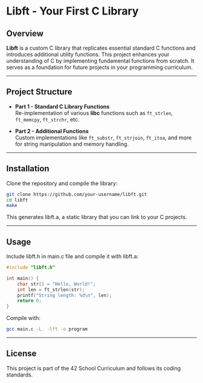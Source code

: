 # Libft - Your First C Library

## Overview
**Libft** is a custom C library that replicates essential standard C functions and introduces additional utility functions. This project enhances your understanding of C by implementing fundamental functions from scratch. It serves as a foundation for future projects in your programming curriculum.

---

## Project Structure

- **Part 1 - Standard C Library Functions**  
  Re-implementation of various **libc** functions such as `ft_strlen`, `ft_memcpy`, `ft_strchr`, etc.

- **Part 2 - Additional Functions**  
  Custom implementations like `ft_substr`, `ft_strjoin`, `ft_itoa`, and more for string manipulation and memory handling.

---

## Installation

Clone the repository and compile the library:

```sh
git clone https://github.com/your-username/libft.git  
cd libft  
make  
```
This generates libft.a, a static library that you can link to your C projects.

---

## Usage

Include libft.h in main.c file and compile it with libft.a:
```main.c
#include "libft.h"

int main() {
    char str[] = "Hello, World!";
    int len = ft_strlen(str);
    printf("String length: %d\n", len);
    return 0;
}
```
Compile with:
```sh
gcc main.c -L. -lft -o program
```
---

## License
This project is part of the 42 School Curriculum and follows its coding standards.
